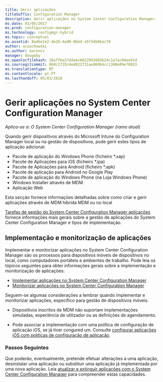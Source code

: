 ```yaml
---
title: Gerir aplicações
titleSuffix: Configuration Manager
description: Gerir aplicações no System Center Configuration Manager.
ms.date: 03/05/2017
ms.prod: configuration-manager
ms.technology: configmgr-hybrid
ms.topic: conceptual
ms.assetid: 8adbe2e2-de26-4a80-8bbd-a5f34b8bac79
author: aczechowski
ms.author: aaroncz
manager: dougeby
ms.openlocfilehash: 26aff6a374da4c6822943083b24c1a7ac04ee91d
ms.sourcegitcommit: 0b0c2735c4ed822731ae069b4cc1380e89e78933
ms.translationtype: MT
ms.contentlocale: pt-PT
ms.lasthandoff: 05/03/2018
---
```

# <a name="manage-applications-in-system-center-configuration-manager"></a>Gerir aplicações no System Center Configuration Manager

*Aplica-se a: O System Center Configuration Manager (ramo atual)*

Quando gerir dispositivos através do Microsoft Intune do Configuration Manager local ou na gestão de dispositivos, pode gerir estes tipos de aplicação adicional:
- Pacote de aplicação do Windows Phone (ficheiro *.xap)
- Pacote de Aplicações para iOS (ficheiro *.ipa)
- Pacote de Aplicações para Android (ficheiro *.apk)
- Pacote de aplicação para Android no Google Play
- Pacote de aplicação do Windows Phone (na Loja Windows Phone)
- Windows Installer através de MDM
- Aplicação Web

Esta secção fornece informações detalhadas sobre como criar e gerir aplicações através de MDM híbrida MDM ou no local

[Tarefas de gestão do System Center Configuration Manager aplicações](../../apps/deploy-use/management-tasks-applications.md) fornece informações mais gerais sobre a gestão de aplicações do System Center Configuration Manager e tipos de implementação.

## <a name="deploying-and-monitoring-apps"></a>Implementação e monitorização de aplicações

Implementar e monitorizar aplicações no System Center Configuration Manager são os processos para dispositivos móveis de dispositivos no local, como computadores portáteis e ambientes de trabalho. Pode leia os tópicos seguintes para obter informações gerais sobre a implementação e monitorização de aplicações:

- [Implementar aplicações no System Center Configuration Manager](../../apps/deploy-use/deploy-applications.md)
- [Monitorizar aplicações no System Center Configuration Manager](../../apps/deploy-use/monitor-applications-from-the-console.md)

Seguem-se algumas considerações a lembrar quando implementar e monitorizar aplicações, específico para gestão de dispositivos móveis.

- Dispositivos inscritos de MDM não suportam implementações simuladas, experiência de utilizador ou as definições de agendamento.

- Pode associar a implementação com uma política de configuração de aplicação iOS, se já tiver congured um. Consulte [configurar aplicações iOS com políticas de configuração de aplicação](configure-ios-apps-with-app-configuration-policies.md).

### <a name="next-steps"></a>Passos Seguintes

Que poderão, eventualmente, pretende efetuar alterações a uma aplicação, desinstalar uma aplicação ou substituir uma aplicação já implementada por uma nova aplicação. Leia [atualizar e extinguir aplicações com o System Center Configuration Manager](../../apps/deploy-use/update-and-retire-applications.md) para compreender estas capacidades.
